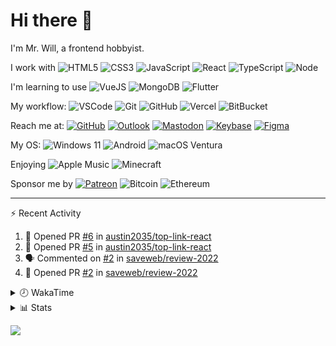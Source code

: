 # Hi there 👋

I'm Mr. Will, a frontend hobbyist.

I work with ![HTML5](https://img.shields.io/badge/HTML5-E34F26.svg?logo=html5&logoColor=white) ![CSS3](https://img.shields.io/badge/CSS3-1572B6.svg?logo=css3&logoColor=white) ![JavaScript](https://img.shields.io/badge/JavaScript-F7DF1E.svg?logo=javascript&logoColor=black) ![React](https://img.shields.io/badge/React-20232a.svg?logo=react&logoColor=61DAFB) ![TypeScript](https://img.shields.io/badge/TypeScript-007ACC.svg?logo=typescript&logoColor=white) ![Node](https://img.shields.io/badge/Node.js-43853D.svg?logo=node.js&logoColor=white)

I'm learning to use ![VueJS](https://img.shields.io/badge/Vue.js-35495e.svg?logo=vue.js&logoColor=4FC08D) ![MongoDB](https://img.shields.io/badge/MongoDB-4ea94b.svg?logo=mongodb&logoColor=white) ![Flutter](https://img.shields.io/badge/Flutter-02569B.svg?logo=flutter&logoColor=white)

My workflow: ![VSCode](https://img.shields.io/badge/VS%20Code-007ACC?logo=visual-studio-code&logoColor=white) ![Git](https://img.shields.io/badge/Git-black?logo=git) ![GitHub](https://img.shields.io/badge/GitHub-181717.svg?logo=github&logoColor=white) ![Vercel](https://img.shields.io/badge/Vercel-333?logo=vercel) ![BitBucket](https://img.shields.io/badge/BitBucket-darkblue?logo=bitbucket)

Reach me at: [![GitHub](https://img.shields.io/badge/GitHub-MrWillCom-181717.svg?logo=github&logoColor=white)](https://github.com/MrWillCom) [![Outlook](https://img.shields.io/badge/Outlook-mr.will.com%40outlook.com-0078D4?logo=microsoft-outlook&logoColor=white)](mailto:mr.will.com@outlook.com) [![Mastodon](https://img.shields.io/badge/Mastodon-@MrWillCom@noc.social-3088D4?logo=mastodon&logoColor=white)](https://noc.social/@MrWillCom) [![Keybase](https://img.shields.io/badge/Keybase-mrwillcom-33A0FF?logo=keybase&logoColor=white)](https://keybase.io/mrwillcom) [![Figma](https://img.shields.io/badge/Figma-MrWillCom-F24E1E?logo=figma&logoColor=white)](https://figma.com/@MrWillCom)

My OS: ![Windows 11](https://img.shields.io/badge/Windows%2011-0078D6?logo=microsoft&logoColor=white) ![Android](https://img.shields.io/badge/Android-3DDC84?logo=android&logoColor=white) ![macOS Ventura](https://img.shields.io/badge/macOS%20Ventura-242524?logo=apple&logoColor=white)

Enjoying ![Apple Music](https://img.shields.io/badge/-Apple%20Music-FA243C.svg?logo=apple-music&logoColor=white) ![Minecraft](https://img.shields.io/badge/Minecraft-JE%201.19.2-62B47A.svg?logo=mojang-studios&logoColor=white)

Sponsor me by [![Patreon](https://img.shields.io/badge/Patreon-MrWillCom-F96854.svg?logo=patreon&logoColor=white)](https://www.patreon.com/MrWillCom) ![Bitcoin](https://img.shields.io/badge/Bitcoin-bc1qd8w0qdjdj8gy6nr4cwvfywsv7w7ysqzwdf7sm5-000000.svg?logo=bitcoin&logoColor=white) ![Ethereum](https://img.shields.io/badge/Ethereum-0x44Baea5016C461aA838ff9B369A60246A9a540Eb-3C3C3D.svg?logo=ethereum&logoColor=white)

---

⚡ Recent Activity

<!--START_SECTION:activity-->
1. 💪 Opened PR [#6](https://github.com/austin2035/top-link-react/pull/6) in [austin2035/top-link-react](https://github.com/austin2035/top-link-react)
2. 💪 Opened PR [#5](https://github.com/austin2035/top-link-react/pull/5) in [austin2035/top-link-react](https://github.com/austin2035/top-link-react)
3. 🗣 Commented on [#2](https://github.com/saveweb/review-2022/issues/2) in [saveweb/review-2022](https://github.com/saveweb/review-2022)
4. 💪 Opened PR [#2](https://github.com/saveweb/review-2022/pull/2) in [saveweb/review-2022](https://github.com/saveweb/review-2022)
<!--END_SECTION:activity-->

<details>
<summary>🕗 WakaTime</summary>

<!--START_SECTION:waka-->
![Code Time](http://img.shields.io/badge/Code%20Time-308%20hrs%2055%20mins-blue)

**I'm an Early 🐤** 

```text
🌞 Morning      121 commits       ███░░░░░░░░░░░░░░░░░░░░░░   14.04 % 
🌆 Daytime      322 commits       █████████░░░░░░░░░░░░░░░░   37.35 % 
🌃 Evening      404 commits       ███████████░░░░░░░░░░░░░░   46.87 % 
🌙 Night         15 commits       ░░░░░░░░░░░░░░░░░░░░░░░░░   01.74 % 

```
📅 **I'm Most Productive on Tuesday** 

```text
Monday         121 commits       ███░░░░░░░░░░░░░░░░░░░░░░   14.04 % 
Tuesday        151 commits       ████░░░░░░░░░░░░░░░░░░░░░   17.52 % 
Wednesday      145 commits       ████░░░░░░░░░░░░░░░░░░░░░   16.82 % 
Thursday       108 commits       ███░░░░░░░░░░░░░░░░░░░░░░   12.53 % 
Friday          87 commits       ██░░░░░░░░░░░░░░░░░░░░░░░   10.09 % 
Saturday       141 commits       ████░░░░░░░░░░░░░░░░░░░░░   16.36 % 
Sunday         109 commits       ███░░░░░░░░░░░░░░░░░░░░░░   12.65 % 

```


📊 **This Week I Spent My Time On** 

```text
⌚︎ Time Zone: Asia/Shanghai

💬 Programming Languages: 
JavaScript               11 hrs 48 mins      ████████████░░░░░░░░░░░░░   51.17 % 
SCSS                     5 hrs 28 mins       ██████░░░░░░░░░░░░░░░░░░░   23.74 % 
Markdown                 2 hrs 45 mins       ███░░░░░░░░░░░░░░░░░░░░░░   11.95 % 
TypeScript               59 mins             █░░░░░░░░░░░░░░░░░░░░░░░░   04.33 % 
JSON                     47 mins             ░░░░░░░░░░░░░░░░░░░░░░░░░   03.42 % 

🔥 Editors: 
VS Code                  23 hrs 4 mins       █████████████████████████   100.00 % 

💻 Operating System: 
Windows                  22 hrs 43 mins      ████████████████████████░   98.45 % 
Mac                      21 mins             ░░░░░░░░░░░░░░░░░░░░░░░░░   01.55 % 

```

**I Mostly Code in JavaScript** 

```text
JavaScript               19 repos            █████████████░░░░░░░░░░░░   52.78 % 
CSS                      6 repos             ████░░░░░░░░░░░░░░░░░░░░░   16.67 % 
C++                      3 repos             ██░░░░░░░░░░░░░░░░░░░░░░░   08.33 % 
TypeScript               3 repos             ██░░░░░░░░░░░░░░░░░░░░░░░   08.33 % 
SCSS                     2 repos             █░░░░░░░░░░░░░░░░░░░░░░░░   05.56 % 

```



 Last Updated on 11/02/2023 18:39:55 UTC
<!--END_SECTION:waka-->

</details>

<details>
  <summary>📊 Stats</summary>
  <img src="https://github-readme-stats.vercel.app/api?username=MrWillCom&hide_title=true&show_icons=true&count_private=true&include_all_commits=true" alt="Stats">
  <img src="https://api.githubtrends.io/user/svg/MrWillCom/langs?time_range=one_year&loc_metric=changed&compact=True&theme=classic" alt="Most used languages">
</details>

![](https://hit.yhype.me/github/profile?user_id=47271684)
